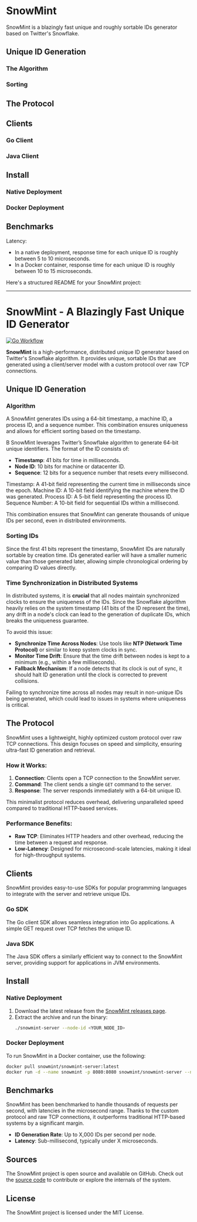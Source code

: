 # SnowMint


SnowMint is a blazingly fast unique and roughly sortable IDs generator based on Twitter's Snowflake.

## Unique ID Generation
### The Algorithm
### Sorting

## The Protocol

## Clients
### Go Client
### Java Client

## Install
### Native Deployment
### Docker Deployment

## Benchmarks
Latency: 
- In a native deployment, response time for each unique ID is roughly between 5 to 10 microseconds.
- In a Docker container, response time for each unique ID is roughly between 10 to 15 microseconds.

Here's a structured README for your SnowMint project:

---------------------------------------------------------------------------------


# SnowMint - A Blazingly Fast Unique ID Generator
[![Go Workflow](https://github.com/mxmlkzdh/snowmint/actions/workflows/go.yml/badge.svg)](https://github.com/mxmlkzdh/snowmint/actions)

**SnowMint** is a high-performance, distributed unique ID generator based on Twitter's Snowflake algorithm. It provides unique, sortable IDs that are generated using a client/server model with a custom protocol over raw TCP connections.

## Unique ID Generation

### Algorithm

A SnowMint generates IDs using a 64-bit timestamp, a machine ID, a process ID, and a sequence number. This combination ensures uniqueness and allows for efficient sorting based on the timestamp.

B SnowMint leverages Twitter’s Snowflake algorithm to generate 64-bit unique identifiers. The format of the ID consists of:
- **Timestamp**: 41 bits for time in milliseconds.
- **Node ID**: 10 bits for machine or datacenter ID.
- **Sequence**: 12 bits for a sequence number that resets every millisecond.

Timestamp: A 41-bit field representing the current time in milliseconds since the epoch.
Machine ID: A 10-bit field identifying the machine where the ID was generated.
Process ID: A 5-bit field representing the process ID.
Sequence Number: A 10-bit field for sequential IDs within a millisecond.

This combination ensures that SnowMint can generate thousands of unique IDs per second, even in distributed environments.

### Sorting IDs
Since the first 41 bits represent the timestamp, SnowMint IDs are naturally sortable by creation time. IDs generated earlier will have a smaller numeric value than those generated later, allowing simple chronological ordering by comparing ID values directly.

### Time Synchronization in Distributed Systems

In distributed systems, it is **crucial** that all nodes maintain synchronized clocks to ensure the uniqueness of the IDs. Since the Snowflake algorithm heavily relies on the system timestamp (41 bits of the ID represent the time), any drift in a node's clock can lead to the generation of duplicate IDs, which breaks the uniqueness guarantee.

To avoid this issue:
- **Synchronize Time Across Nodes**: Use tools like **NTP (Network Time Protocol)** or similar to keep system clocks in sync.
- **Monitor Time Drift**: Ensure that the time drift between nodes is kept to a minimum (e.g., within a few milliseconds).
- **Fallback Mechanism**: If a node detects that its clock is out of sync, it should halt ID generation until the clock is corrected to prevent collisions.

Failing to synchronize time across all nodes may result in non-unique IDs being generated, which could lead to issues in systems where uniqueness is critical.

## The Protocol

SnowMint uses a lightweight, highly optimized custom protocol over raw TCP connections. This design focuses on speed and simplicity, ensuring ultra-fast ID generation and retrieval.

### How it Works:
1. **Connection**: Clients open a TCP connection to the SnowMint server.
2. **Command**: The client sends a single `GET` command to the server.
3. **Response**: The server responds immediately with a 64-bit unique ID.

This minimalist protocol reduces overhead, delivering unparalleled speed compared to traditional HTTP-based services.

### Performance Benefits:
- **Raw TCP**: Eliminates HTTP headers and other overhead, reducing the time between a request and response.
- **Low-Latency**: Designed for microsecond-scale latencies, making it ideal for high-throughput systems.

## Clients

SnowMint provides easy-to-use SDKs for popular programming languages to integrate with the server and retrieve unique IDs.

### Go SDK
The Go client SDK allows seamless integration into Go applications. A simple GET request over TCP fetches the unique ID.

### Java SDK
The Java SDK offers a similarly efficient way to connect to the SnowMint server, providing support for applications in JVM environments.

## Install

### Native Deployment
1. Download the latest release from the [SnowMint releases page](#).
2. Extract the archive and run the binary:
   ```bash
   ./snowmint-server --node-id <YOUR_NODE_ID>
   ```

### Docker Deployment
To run SnowMint in a Docker container, use the following:
```bash
docker pull snowmint/snowmint-server:latest
docker run -d --name snowmint -p 8080:8080 snowmint/snowmint-server --node-id <YOUR_NODE_ID>
```

## Benchmarks
SnowMint has been benchmarked to handle thousands of requests per second, with latencies in the microsecond range. Thanks to the custom protocol and raw TCP connections, it outperforms traditional HTTP-based systems by a significant margin.

- **ID Generation Rate**: Up to X,000 IDs per second per node.
- **Latency**: Sub-millisecond, typically under X microseconds.

## Sources
The SnowMint project is open source and available on GitHub. Check out the [source code](#) to contribute or explore the internals of the system.

## License
The SnowMint project is licensed under the MIT License.